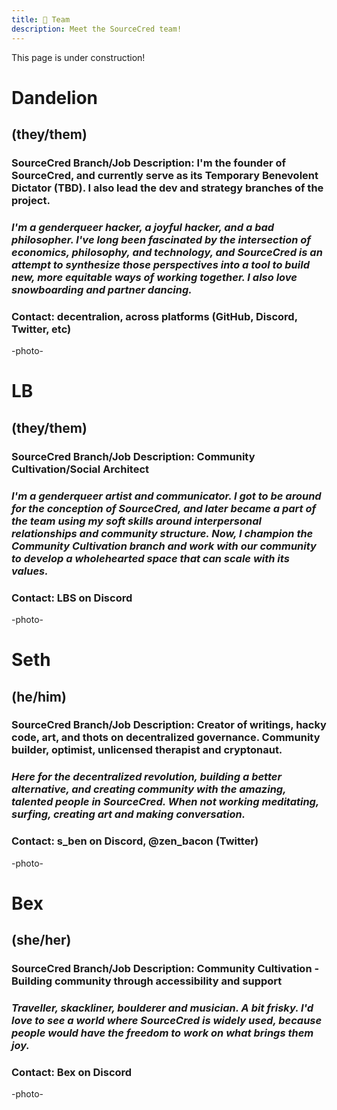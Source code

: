 ```yaml
---
title: 🧗 Team
description: Meet the SourceCred team!
---
```


This page is under construction!


# Dandelion
## (they/them)

### SourceCred Branch/Job Description: I'm the founder of SourceCred, and currently serve as its Temporary Benevolent Dictator (TBD). I also lead the dev and strategy branches of the project.

### *I'm a genderqueer hacker, a joyful hacker, and a bad philosopher. I've long been fascinated by the intersection of economics, philosophy, and technology, and SourceCred is an attempt to synthesize those perspectives into a tool to build new, more equitable ways of working together. I also love snowboarding and partner dancing.*

### Contact: decentralion, across platforms (GitHub, Discord, Twitter, etc)

-photo-

# LB 
## (they/them)

### SourceCred Branch/Job Description: Community Cultivation/Social Architect

### *I'm a genderqueer artist and communicator. I got to be around for the conception of SourceCred, and later became a part of the team using my soft skills around interpersonal relationships and community structure. Now, I champion the Community Cultivation branch and work with our community to develop a wholehearted space that can scale with its values.*

### Contact: LBS on Discord 

-photo-

# Seth
## (he/him)

### SourceCred Branch/Job Description: Creator of writings, hacky code, art, and thots on decentralized governance. Community builder, optimist, unlicensed therapist and cryptonaut.

### *Here for the decentralized revolution, building a better alternative, and creating community with the amazing, talented people in SourceCred. When not working meditating, surfing, creating art and making conversation.*

### Contact: s_ben on Discord, @zen_bacon (Twitter)

-photo-

# Bex
## (she/her)

### SourceCred Branch/Job Description: Community Cultivation - Building community through accessibility and support

### *Traveller, skackliner, boulderer and musician. A bit frisky. I'd love to see a world where SourceCred is widely used, because people would have the freedom to work on what brings them joy.*

### Contact: Bex on Discord 

-photo-

